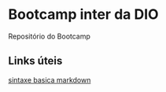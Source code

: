 # Bootcamp inter da DIO

Repositório do Bootcamp


## Links úteis

[sintaxe basica markdown](https://www.markdownguide.org/)

